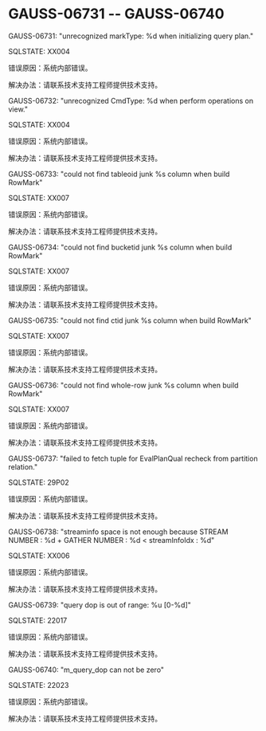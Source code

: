 # GAUSS-06731 -- GAUSS-06740<a name="ZH-CN_TOPIC_0302073631"></a>

GAUSS-06731: "unrecognized markType: %d when initializing query plan."

SQLSTATE: XX004

错误原因：系统内部错误。

解决办法：请联系技术支持工程师提供技术支持。

GAUSS-06732: "unrecognized CmdType: %d when perform operations on view."

SQLSTATE: XX004

错误原因：系统内部错误。

解决办法：请联系技术支持工程师提供技术支持。

GAUSS-06733: "could not find tableoid junk %s column when build RowMark"

SQLSTATE: XX007

错误原因：系统内部错误。

解决办法：请联系技术支持工程师提供技术支持。

GAUSS-06734: "could not find bucketid junk %s column when build RowMark"

SQLSTATE: XX007

错误原因：系统内部错误。

解决办法：请联系技术支持工程师提供技术支持。

GAUSS-06735: "could not find ctid junk %s column when build RowMark"

SQLSTATE: XX007

错误原因：系统内部错误。

解决办法：请联系技术支持工程师提供技术支持。

GAUSS-06736: "could not find whole-row junk %s column when build RowMark"

SQLSTATE: XX007

错误原因：系统内部错误。

解决办法：请联系技术支持工程师提供技术支持。

GAUSS-06737: "failed to fetch tuple for EvalPlanQual recheck from partition relation."

SQLSTATE: 29P02

错误原因：系统内部错误。

解决办法：请联系技术支持工程师提供技术支持。

GAUSS-06738: "streaminfo space is not enough because STREAM NUMBER : %d + GATHER NUMBER : %d < streamInfoIdx : %d"

SQLSTATE: XX006

错误原因：系统内部错误。

解决办法：请联系技术支持工程师提供技术支持。

GAUSS-06739: "query dop is out of range: %u \[0-%d\]"

SQLSTATE: 22017

错误原因：系统内部错误。

解决办法：请联系技术支持工程师提供技术支持。

GAUSS-06740: "m\_query\_dop can not be zero"

SQLSTATE: 22023

错误原因：系统内部错误。

解决办法：请联系技术支持工程师提供技术支持。

